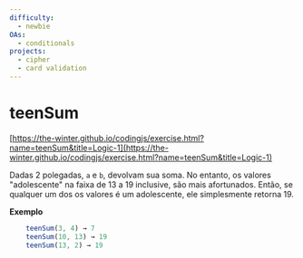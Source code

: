 ```yaml
---
difficulty:
  - newbie
OAs:
  - conditionals
projects:
  - cipher
  - card validation
---
```


# teenSum

[https://the-winter.github.io/codingjs/exercise.html?name=teenSum&title=Logic-1](https://the-winter.github.io/codingjs/exercise.html?name=teenSum&title=Logic-1)

Dadas 2 polegadas, `a` e `b`, devolvam sua soma. No entanto, os
valores "adolescente" na faixa de 13 a 19 inclusive, são mais
afortunados. Então, se qualquer um dos os valores é um adolescente,
ele simplesmente retorna 19.

__Exemplo__

```js
    teenSum(3, 4) → 7
    teenSum(10, 13) → 19
    teenSum(13, 2) → 19
```
